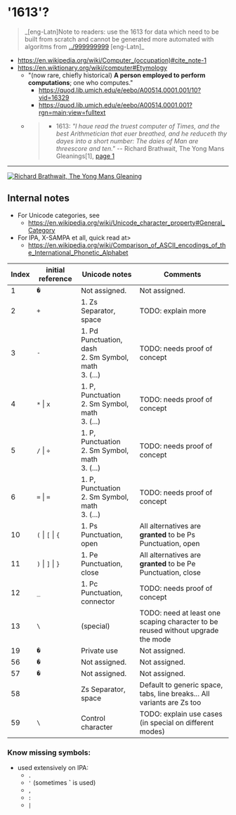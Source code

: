 # '1613'?

> \_[eng-Latn]Note to readers: use the 1613 for data which need to be built from scratch and cannot be generated more automated with algoritms from [../999999999](../999999999) [eng-Latn]\_

- https://en.wikipedia.org/wiki/Computer_(occupation)#cite_note-1
- https://en.wiktionary.org/wiki/computer#Etymology
  - "(now rare, chiefly historical) **A person employed to perform computations**; one who computes."
    - https://quod.lib.umich.edu/e/eebo/A00514.0001.001/10?vid=16329
    - https://quod.lib.umich.edu/e/eebo/A00514.0001.001?rgn=main;view=fulltext
  -  > - 1613: _"I haue read the truest computer of Times, and the best Arithmetician that euer breathed, and he reduceth thy dayes into a short number: The daies of Man are threescore and ten."_ -- Richard Brathwait, The Yong Mans Gleanings[1], [page 1](https://quod.lib.umich.edu/e/eebo/A00514.0001.001/10?vid=16329)

---

[![Richard Brathwait, The Yong Mans Gleaning](https://howtospeakmachine.com/wp-content/uploads/2019/02/Screen-Shot-2019-02-23-at-9.23.31-PM.jpg)](https://quod.lib.umich.edu/e/eebo/A00514.0001.001?rgn=main;view=fulltext)



## Internal notes

- For Unicode categories, see
  - https://en.wikipedia.org/wiki/Unicode_character_property#General_Category
- For IPA, X-SAMPA et all, quick read at>
  - https://en.wikipedia.org/wiki/Comparison_of_ASCII_encodings_of_the_International_Phonetic_Alphabet

Index | initial reference | Unicode notes | Comments
--- | --- | --- | --- |
1 | `�` |Not assigned. | Not assigned.
2 | `+` | 1. Zs	Separator, space | TODO: explain more
3 | `-` | 1. Pd	Punctuation, dash<br>2. Sm	Symbol, math<br>3. (...) | TODO: needs proof of concept
4 | `*` \| `x` | 1. P, Punctuation<br>2. Sm	Symbol, math<br>3. (...) | TODO: needs proof of concept
5 | `/` \| `÷` | 1. P, Punctuation<br>2. Sm	Symbol, math<br>3. (...) | TODO: needs proof of concept
6 | `=` \| `=` | 1. P, Punctuation<br>2. Sm	Symbol, math<br>3. (...) | TODO: needs proof of concept
10 | `(` \| `[` \| `{` | 1. Ps	Punctuation, open | All alternatives are **granted** to be Ps	Punctuation, open
11 | `)` \| `]` \| `}` | 1. Pe	Punctuation, close | All alternatives are **granted** to be Pe	Punctuation, close
12 | `_` | 1. Pc	Punctuation, connector | TODO: needs proof of concept
13 | `\` | (special) | TODO: need at least one scaping character to be reused without upgrade the mode
19 | `�` | Private use | Not assigned.
56 | `�` | Not assigned. | Not assigned.
57 | `�` | Not assigned. | Not assigned.
58 | ` ` | Zs	Separator, space | Default to generic space, tabs, line breaks... All variants are Zs too
59 | `\` | Control character | TODO: explain use cases (in special on different modes)


### Know missing symbols:
- used extensively on IPA:
  - `.` 
  - `'` (sometimes **`** is used)
  - `,`
  - `:`
  - `|`


<!--

- https://en.wikipedia.org/wiki/Cuneiform
- The direction of writing remained to be from top-to-bottom and right-to-left, until the mid-2nd millennium BC.[34]

-->


<!--
Potential TODOs

- https://en.wikipedia.org/wiki/Arabic_alphabet#Alphabetical_order
- https://en.wikipedia.org/wiki/Abjad_numerals
- https://en.wikipedia.org/wiki/Cyrillic_script
- https://en.wikisource.org/wiki/Translation:List_of_Frequently_Used_Characters_in_Modern_Chinese
-
-->

